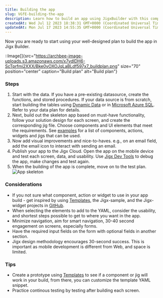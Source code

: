 ```yaml
---
title: Building the app
slug: VGfE-building-the-app
description: Learn how to build an app using JigxBuilder with this comprehensive step-by-step guide. From data setup to testing, discover the process of creating a stunning app with visual enhancements. Explore helpful tips and considerations, including the use of tem
createdAt: Wed Jul 12 2023 18:38:31 GMT+0000 (Coordinated Universal Time)
updatedAt: Mon Jul 17 2023 14:55:35 GMT+0000 (Coordinated Universal Time)
---
```


Now you are ready to start using your well-designed plan to build the app in Jigx Builder.

::Image[]{src="https://archbee-image-uploads.s3.amazonaws.com/x7vdIDH6-ScTprfmi2XXX/Bke0yOXOJqLaBLdf597x7_buildplan.png" size="70" position="center" caption="Build plan" alt="Build plan"}

### Steps

1. Start with the data. If you have a pre-existing datasource, create the functions, and stored procedures. If your data source is from scratch, start building the tables using [Dynamic Data](<./../../Building Apps with Jigx/Data/Data Providers/Dynamic Data/Creating tables.md>) or in [Microsoft Azure SQL](<./../../Building Apps with Jigx/Data/Data Providers/Microsoft Azure SQL.md>). Refer to your data plan for details.
2. Next, build out the skeleton app based on must-have functionality, follow your solution design for each screen, and create the corresponding jig file. Choose components and UI elements that meet the requirements. See [examples]() for a list of components, actions, widgets and jigs that can be used.
3. Now add visual improvements and nice-to-haves. e.g., on an email field, add the email icon to interact with sending an email.
4. Publish your app to the Jigx Cloud. Open the app on the mobile device and test each screen, data, and usability. Use [Jigx Dev Tools](<./../../Building Apps with Jigx/Jigx Builder _code editor_/Debugging.md>) to debug the app, make changes and test again.
5. When the building of the app is complete, move on to the test plan.
   ![App skeleton](https://archbee-image-uploads.s3.amazonaws.com/x7vdIDH6-ScTprfmi2XXX/BhGW5VVdrGYL6lcJAX4dF_appskeleton.png "App skeleton")

### Considerations

- If you not sure what component, action or widget to use in your app build - get inspired by using [Templates](<./../../Building Apps with Jigx/UI/Jigs _screens_/Jig Templates.md>), the Jigx-sample, and the Jigx-widget projects in <a href="https://github.com/jigx-com/jigx-samples/tree/main/quickstart" target="_blank">GitHub</a>.
- When selecting the elements to add to the YAML, consider the usability, and shortest steps possible to get to where you want in the app.
- Minimize navigation, aim for smart navigation, 30-40 second engagement on screens, especially forms.
- Have the required input fields on the form with optional fields in another section.
- Jigx design methodology encourages 30-second success. This is important as mobile development is different from Web, and space is limited.

### Tips

- Create a prototype using [Templates](<./../../Building Apps with Jigx/UI/Jigs _screens_/Jig Templates.md>) to see if a component or jig will work in your build, from there, you can customize the template YAML snippet.
- Practice continous testing by testing after building each screen.



